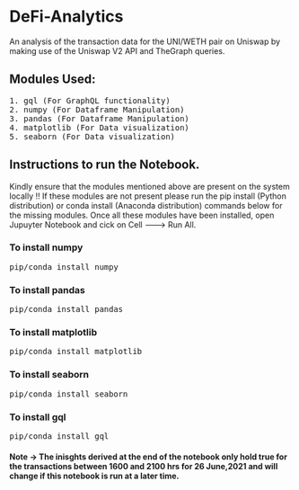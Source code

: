 # DeFi-Analytics

An analysis of the transaction data for the UNI/WETH pair on Uniswap by making use of the Uniswap V2 API and TheGraph queries.

## Modules Used:
<pre>
1. gql (For GraphQL functionality)
2. numpy (For Dataframe Manipulation)
3. pandas (For Dataframe Manipulation)
4. matplotlib (For Data visualization)
5. seaborn (For Data visualization)
</pre>

## Instructions to run the Notebook.

Kindly ensure that the modules mentioned above are present on the system locally !! If these modules are not present please run the pip install (Python distribution) or conda install (Anaconda distribution) commands below for the missing modules. Once all these modules have been installed, open Jupuyter Notebook and cick on Cell ---> Run All.

### To install numpy
<pre>
pip/conda install numpy
</pre>
### To install pandas
<pre>
pip/conda install pandas
</pre>
### To install matplotlib
<pre>
pip/conda install matplotlib
</pre>
### To install seaborn
<pre>
pip/conda install seaborn
</pre>
### To install gql
<pre>
pip/conda install gql
</pre>

#### Note -> The inisghts derived at the end of the notebook only hold true for the transactions between 1600 and 2100 hrs for 26 June,2021 and will change if this notebook is run at a later time.

